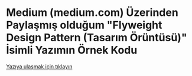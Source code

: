 # Medium (medium.com) Üzerinden Paylaşmış olduğum "Flyweight Design Pattern (Tasarım Örüntüsü)" İsimli Yazımın Örnek Kodu

[Yazıya ulaşmak için tıklayın](https://medium.com/@metinalniacik/flyweight-design-pattern-tasar%C4%B1m-%C3%B6r%C3%BCnt%C3%BCs%C3%BC-3d04eb2d2251)
